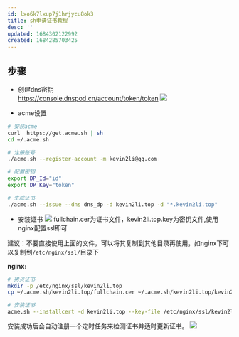 ```yaml
---
id: lxo6k7lxup7j1hrjycu8ok3
title: sh申请证书教程
desc: ''
updated: 1684302122992
created: 1684285703425
---
```


## 步骤
- 创建dns密钥  
https://console.dnspod.cn/account/token/token
![](https://kevin2li-storage.oss-cn-nanjing.aliyuncs.com/image/2022-10-10-15-54-57.png)

- acme设置
```bash
# 安装acme
curl  https://get.acme.sh | sh 
cd ~/.acme.sh

# 注册账号
./acme.sh --register-account -m kevin2li@qq.com

# 配置密钥
export DP_Id="id"
export DP_Key="token"

# 生成证书
./acme.sh --issue --dns dns_dp -d kevin2li.top -d "*.kevin2li.top"
```
- 安装证书
![](https://kevin2li-storage.oss-cn-nanjing.aliyuncs.com/image/2022-10-10-15-58-07.png)
fullchain.cer为证书文件，kevin2li.top.key为密钥文件,使用nginx配置ssl即可

建议：不要直接使用上面的文件，可以将其复制到其他目录再使用，如nginx下可以复制到`/etc/nginx/ssl/`目录下

**nginx:**
```bash
# 拷贝证书
mkdir -p /etc/nginx/ssl/kevin2li.top
cp ~/.acme.sh/kevin2li.top/fullchain.cer ~/.acme.sh/kevin2li.top/kevin2li.top.key /etc/nginx/ssl/kevin2li.top/

# 安装证书
acme.sh --installcert -d kevin2li.top --key-file /etc/nginx/ssl/kevin2li.top.key --fullchain-file /etc/nginx/ssl/kevin2li.top.fullchain.cer --reloadcmd  "service nginx force-reload"
```
安装成功后会自动注册一个定时任务来检测证书并适时更新证书。
![](https://minio.kevin2li.top/image-bed/202305171340159.png)